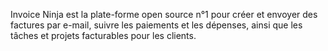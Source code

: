 Invoice Ninja est la plate-forme open source n°1 pour créer et envoyer des factures par e-mail, suivre les paiements et les dépenses, ainsi que les tâches et projets facturables pour les clients.
